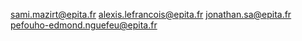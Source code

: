 sami.mazirt@epita.fr
alexis.lefrancois@epita.fr
jonathan.sa@epita.fr
pefouho-edmond.nguefeu@epita.fr